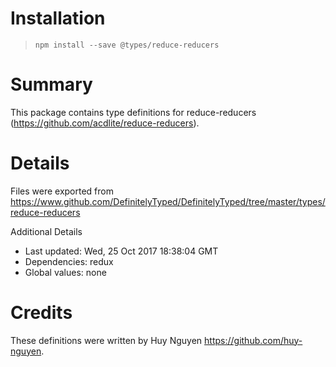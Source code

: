 # Installation
> `npm install --save @types/reduce-reducers`

# Summary
This package contains type definitions for reduce-reducers (https://github.com/acdlite/reduce-reducers).

# Details
Files were exported from https://www.github.com/DefinitelyTyped/DefinitelyTyped/tree/master/types/reduce-reducers

Additional Details
 * Last updated: Wed, 25 Oct 2017 18:38:04 GMT
 * Dependencies: redux
 * Global values: none

# Credits
These definitions were written by Huy Nguyen <https://github.com/huy-nguyen>.
